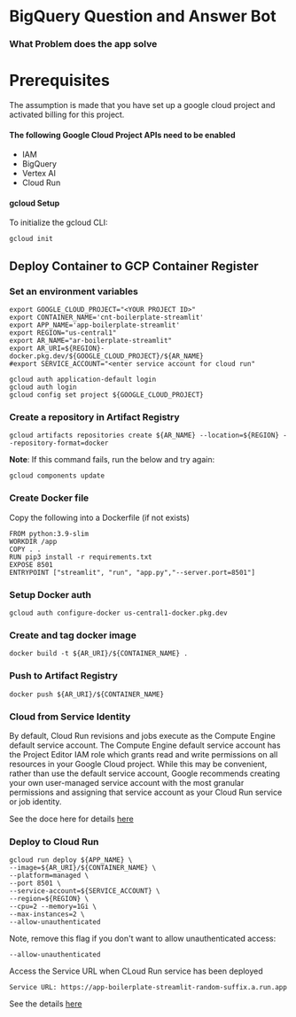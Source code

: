 # BigQuery Question and Answer Bot

### What Problem does the app solve



# Prerequisites
The assumption is made that you have set up a google cloud project and activated billing for this project.

#### The following Google Cloud Project APIs need to be enabled
* IAM
* BigQuery
* Vertex AI
* Cloud Run


#### gcloud Setup
To initialize the gcloud CLI:
```shell
gcloud init
```

## Deploy Container to GCP Container Register

### Set an environment variables
```shell
export GOOGLE_CLOUD_PROJECT="<YOUR PROJECT ID>"
export CONTAINER_NAME='cnt-boilerplate-streamlit'
export APP_NAME='app-boilerplate-streamlit'
export REGION="us-central1"
export AR_NAME="ar-boilerplate-streamlit" 
export AR_URI=${REGION}-docker.pkg.dev/${GOOGLE_CLOUD_PROJECT}/${AR_NAME}
#export SERVICE_ACCOUNT="<enter service account for cloud run"
```

```shell
gcloud auth application-default login
gcloud auth login
gcloud config set project ${GOOGLE_CLOUD_PROJECT}
```

### Create a repository in Artifact Registry
```shell
gcloud artifacts repositories create ${AR_NAME} --location=${REGION} --repository-format=docker
```
**Note**: If this command fails, run the below and try again: 
```shell
gcloud components update
```

### Create Docker file
Copy the following into a Dockerfile (if not exists)
```shell
FROM python:3.9-slim
WORKDIR /app
COPY . .
RUN pip3 install -r requirements.txt
EXPOSE 8501
ENTRYPOINT ["streamlit", "run", "app.py","--server.port=8501"]
```

### Setup Docker auth
```shell
gcloud auth configure-docker us-central1-docker.pkg.dev
```

### Create and tag docker image
```shell
docker build -t ${AR_URI}/${CONTAINER_NAME} .
```

### Push to Artifact Registry
```shell
docker push ${AR_URI}/${CONTAINER_NAME}
```

### Cloud from Service Identity
By default, Cloud Run revisions and jobs execute as the Compute Engine default service account. The Compute Engine default service account has the Project Editor IAM role which grants read and write permissions on all resources in your Google Cloud project.
While this may be convenient, rather than use the default service account, Google recommends creating your own user-managed service account with the most granular permissions and assigning that service account as your Cloud Run service or job identity. 

See the doce here for details [here](https://cloud.google.com/run/docs/securing/service-identity#gcloud)

### Deploy to Cloud Run
```shell
gcloud run deploy ${APP_NAME} \
--image=${AR_URI}/${CONTAINER_NAME} \
--platform=managed \
--port 8501 \
--service-account=${SERVICE_ACCOUNT} \
--region=${REGION} \
--cpu=2 --memory=1Gi \
--max-instances=2 \
--allow-unauthenticated
```

Note, remove this flag if you don't want to allow unauthenticated access:
```shell
--allow-unauthenticated
```

Access the Service URL when CLoud Run service has been deployed
```
Service URL: https://app-boilerplate-streamlit-random-suffix.a.run.app
```

See the details [here](https://cloud.google.com/run/docs/authenticating/public#gcloud)



